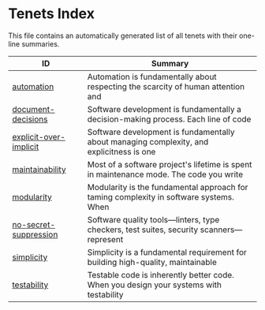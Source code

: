 # Tenets Index

This file contains an automatically generated list of all tenets with their one-line summaries.

| ID | Summary |
|---|---|
| [automation](./automation.md) | Automation is fundamentally about respecting the scarcity of human attention and |
| [document-decisions](./document-decisions.md) | Software development is fundamentally a decision-making process. Each line of code |
| [explicit-over-implicit](./explicit-over-implicit.md) | Software development is fundamentally about managing complexity, and explicitness is one |
| [maintainability](./maintainability.md) | Most of a software project's lifetime is spent in maintenance mode. The code you write |
| [modularity](./modularity.md) | Modularity is the fundamental approach for taming complexity in software systems. When |
| [no-secret-suppression](./no-secret-suppression.md) | Software quality tools—linters, type checkers, test suites, security scanners—represent |
| [simplicity](./simplicity.md) | Simplicity is a fundamental requirement for building high-quality, maintainable |
| [testability](./testability.md) | Testable code is inherently better code. When you design your systems with testability |
